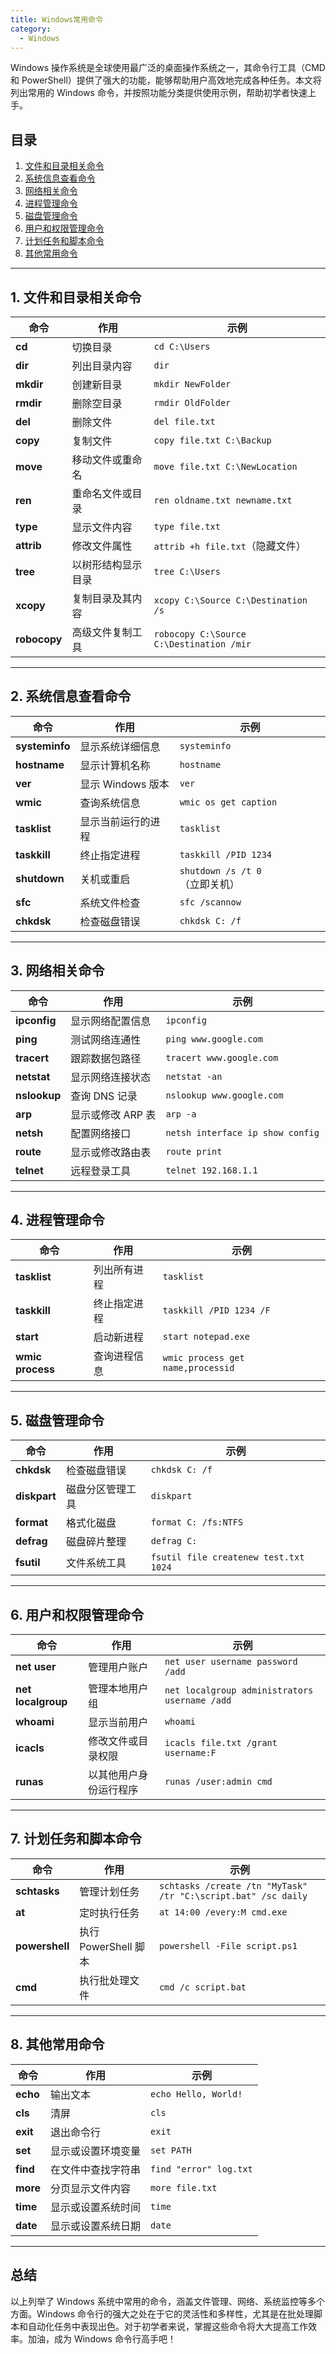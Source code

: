 ```yaml
---
title: Windows常用命令
category:
  - Windows
---
```


Windows 操作系统是全球使用最广泛的桌面操作系统之一，其命令行工具（CMD 和 PowerShell）提供了强大的功能，能够帮助用户高效地完成各种任务。本文将列出常用的 Windows 命令，并按照功能分类提供使用示例，帮助初学者快速上手。

<!-- more -->

## 目录

1. [文件和目录相关命令](#1-文件和目录相关命令)
2. [系统信息查看命令](#2-系统信息查看命令)
3. [网络相关命令](#3-网络相关命令)
4. [进程管理命令](#4-进程管理命令)
5. [磁盘管理命令](#5-磁盘管理命令)
6. [用户和权限管理命令](#6-用户和权限管理命令)
7. [计划任务和脚本命令](#7-计划任务和脚本命令)
8. [其他常用命令](#8-其他常用命令)

---

## 1. 文件和目录相关命令

| 命令               | 作用                                | 示例                                      |
|--------------------|-------------------------------------|------------------------------------------|
| **cd**            | 切换目录                            | `cd C:\Users`                           |
| **dir**           | 列出目录内容                        | `dir`                                   |
| **mkdir**         | 创建新目录                          | `mkdir NewFolder`                       |
| **rmdir**         | 删除空目录                          | `rmdir OldFolder`                       |
| **del**           | 删除文件                            | `del file.txt`                          |
| **copy**          | 复制文件                            | `copy file.txt C:\Backup`               |
| **move**          | 移动文件或重命名                    | `move file.txt C:\NewLocation`          |
| **ren**           | 重命名文件或目录                    | `ren oldname.txt newname.txt`           |
| **type**          | 显示文件内容                        | `type file.txt`                         |
| **attrib**        | 修改文件属性                        | `attrib +h file.txt`（隐藏文件）        |
| **tree**          | 以树形结构显示目录                  | `tree C:\Users`                         |
| **xcopy**         | 复制目录及其内容                    | `xcopy C:\Source C:\Destination /s`     |
| **robocopy**      | 高级文件复制工具                    | `robocopy C:\Source C:\Destination /mir`|

---

## 2. 系统信息查看命令

| 命令               | 作用                                | 示例                                      |
|--------------------|-------------------------------------|------------------------------------------|
| **systeminfo**    | 显示系统详细信息                    | `systeminfo`                            |
| **hostname**      | 显示计算机名称                      | `hostname`                              |
| **ver**           | 显示 Windows 版本                   | `ver`                                   |
| **wmic**          | 查询系统信息                        | `wmic os get caption`                   |
| **tasklist**      | 显示当前运行的进程                  | `tasklist`                              |
| **taskkill**      | 终止指定进程                        | `taskkill /PID 1234`                    |
| **shutdown**      | 关机或重启                          | `shutdown /s /t 0`（立即关机）          |
| **sfc**           | 系统文件检查                        | `sfc /scannow`                          |
| **chkdsk**        | 检查磁盘错误                        | `chkdsk C: /f`                          |

---

## 3. 网络相关命令

| 命令               | 作用                                | 示例                                      |
|--------------------|-------------------------------------|------------------------------------------|
| **ipconfig**      | 显示网络配置信息                    | `ipconfig`                              |
| **ping**          | 测试网络连通性                      | `ping www.google.com`                   |
| **tracert**       | 跟踪数据包路径                      | `tracert www.google.com`                |
| **netstat**       | 显示网络连接状态                    | `netstat -an`                           |
| **nslookup**      | 查询 DNS 记录                       | `nslookup www.google.com`               |
| **arp**           | 显示或修改 ARP 表                   | `arp -a`                                |
| **netsh**         | 配置网络接口                        | `netsh interface ip show config`        |
| **route**         | 显示或修改路由表                    | `route print`                           |
| **telnet**        | 远程登录工具                        | `telnet 192.168.1.1`                    |

---

## 4. 进程管理命令

| 命令               | 作用                                | 示例                                      |
|--------------------|-------------------------------------|------------------------------------------|
| **tasklist**      | 列出所有进程                        | `tasklist`                              |
| **taskkill**      | 终止指定进程                        | `taskkill /PID 1234 /F`                 |
| **start**         | 启动新进程                          | `start notepad.exe`                     |
| **wmic process**  | 查询进程信息                        | `wmic process get name,processid`       |

---

## 5. 磁盘管理命令

| 命令               | 作用                                | 示例                                      |
|--------------------|-------------------------------------|------------------------------------------|
| **chkdsk**        | 检查磁盘错误                        | `chkdsk C: /f`                          |
| **diskpart**      | 磁盘分区管理工具                    | `diskpart`                              |
| **format**        | 格式化磁盘                          | `format C: /fs:NTFS`                    |
| **defrag**        | 磁盘碎片整理                        | `defrag C:`                             |
| **fsutil**        | 文件系统工具                        | `fsutil file createnew test.txt 1024`   |

---

## 6. 用户和权限管理命令

| 命令               | 作用                                | 示例                                      |
|--------------------|-------------------------------------|------------------------------------------|
| **net user**      | 管理用户账户                        | `net user username password /add`       |
| **net localgroup**| 管理本地用户组                      | `net localgroup administrators username /add` |
| **whoami**        | 显示当前用户                        | `whoami`                                |
| **icacls**        | 修改文件或目录权限                  | `icacls file.txt /grant username:F`     |
| **runas**         | 以其他用户身份运行程序              | `runas /user:admin cmd`                 |

---

## 7. 计划任务和脚本命令

| 命令               | 作用                                | 示例                                      |
|--------------------|-------------------------------------|------------------------------------------|
| **schtasks**      | 管理计划任务                        | `schtasks /create /tn "MyTask" /tr "C:\script.bat" /sc daily` |
| **at**            | 定时执行任务                        | `at 14:00 /every:M cmd.exe`             |
| **powershell**    | 执行 PowerShell 脚本                | `powershell -File script.ps1`           |
| **cmd**           | 执行批处理文件                      | `cmd /c script.bat`                     |

---

## 8. 其他常用命令

| 命令               | 作用                                | 示例                                      |
|--------------------|-------------------------------------|------------------------------------------|
| **echo**          | 输出文本                            | `echo Hello, World!`                    |
| **cls**           | 清屏                                | `cls`                                   |
| **exit**          | 退出命令行                          | `exit`                                  |
| **set**           | 显示或设置环境变量                  | `set PATH`                              |
| **find**          | 在文件中查找字符串                  | `find "error" log.txt`                  |
| **more**          | 分页显示文件内容                    | `more file.txt`                         |
| **time**          | 显示或设置系统时间                  | `time`                                  |
| **date**          | 显示或设置系统日期                  | `date`                                  |

---

## 总结

以上列举了 Windows 系统中常用的命令，涵盖文件管理、网络、系统监控等多个方面。Windows 命令行的强大之处在于它的灵活性和多样性，尤其是在批处理脚本和自动化任务中表现出色。对于初学者来说，掌握这些命令将大大提高工作效率。加油，成为 Windows 命令行高手吧！
